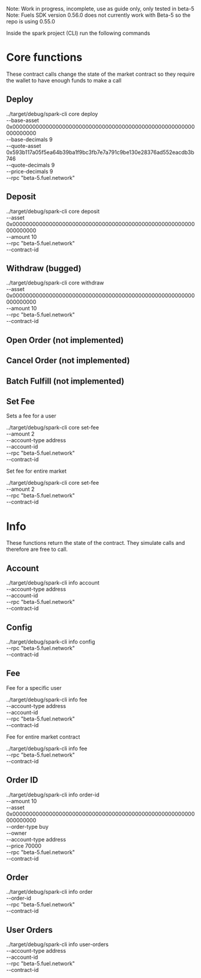 Note: Work in progress, incomplete, use as guide only, only tested in beta-5
Note: Fuels SDK version 0.56.0 does not currently work with Beta-5 so the repo is using 0.55.0

Inside the spark project (CLI) run the following commands

# Core functions

These contract calls change the state of the market contract so they require the wallet to have enough funds to make a call

## Deploy

../target/debug/spark-cli core deploy \
    --base-asset 0x0000000000000000000000000000000000000000000000000000000000000000 \
    --base-decimals 9 \
    --quote-asset 0x593b117a05f5ea64b39ba1f9bc3fb7e7a791c9be130e28376ad552eacdb3b746 \
    --quote-decimals 9 \
    --price-decimals 9 \
    --rpc "beta-5.fuel.network"

## Deposit

../target/debug/spark-cli core deposit \
    --asset 0x0000000000000000000000000000000000000000000000000000000000000000 \
    --amount 10 \
    --rpc "beta-5.fuel.network" \
    --contract-id <contract-id here>

## Withdraw (bugged)

../target/debug/spark-cli core withdraw \
    --asset 0x0000000000000000000000000000000000000000000000000000000000000000 \
    --amount 10 \
    --rpc "beta-5.fuel.network" \
    --contract-id <contract-id here>

## Open Order (not implemented)

## Cancel Order (not implemented)

## Batch Fulfill (not implemented)

## Set Fee

Sets a fee for a user

../target/debug/spark-cli core set-fee \
    --amount 2 \
    --account-type address \
    --account-id <your wallet address in hex> \
    --rpc "beta-5.fuel.network" \
    --contract-id <contract-id here>

Set fee for entire market

../target/debug/spark-cli core set-fee \
    --amount 2 \
    --rpc "beta-5.fuel.network" \
    --contract-id <contract-id here>

# Info

These functions return the state of the contract. They simulate calls and therefore are free to call.

## Account

../target/debug/spark-cli info account \
    --account-type address \
    --account-id <your wallet address in hex> \
    --rpc "beta-5.fuel.network" \
    --contract-id <contract-id here>

## Config

../target/debug/spark-cli info config \
    --rpc "beta-5.fuel.network" \
    --contract-id <contract-id here>

## Fee

Fee for a specific user

../target/debug/spark-cli info fee \
    --account-type address \
    --account-id <your wallet address in hex> \
    --rpc "beta-5.fuel.network" \
    --contract-id <contract-id here>

Fee for entire market contract

../target/debug/spark-cli info fee \
    --rpc "beta-5.fuel.network" \
    --contract-id <contract-id here>

## Order ID

../target/debug/spark-cli info order-id \
    --amount 10 \
    --asset 0x0000000000000000000000000000000000000000000000000000000000000000 \
    --order-type buy \
    --owner <your wallet address in hex> \
    --account-type address \
    --price 70000 \
    --rpc "beta-5.fuel.network" \
    --contract-id <contract-id here>

## Order

../target/debug/spark-cli info order \
    --order-id <ID> \
    --rpc "beta-5.fuel.network" \
    --contract-id <contract-id here>

## User Orders

../target/debug/spark-cli info user-orders \
    --account-type address \
    --account-id <your wallet address in hex> \
    --rpc "beta-5.fuel.network" \
    --contract-id <contract-id here>
